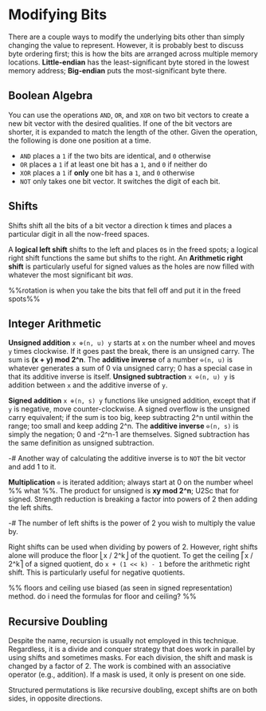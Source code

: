 # Modifying Bits
There are a couple ways to modify the underlying bits other than simply changing the value to represent. However, it is probably best to discuss byte ordering first; this is how the bits are arranged across multiple memory locations. **Little-endian** has the least-significant byte stored in the lowest memory address; **Big-endian** puts the most-significant byte there.

## Boolean Algebra
You can use the operations `AND`, `OR`, and `XOR` on two bit vectors to create a new bit vector with the desired qualities. If one of the bit vectors are shorter, it is expanded to match the length of the other. Given the operation, the following is done one position at a time.
- `AND` places a `1` if the two bits are identical, and `0` otherwise
- `OR` places a `1` if at least one bit has a `1`, and `0` if neither do
- `XOR` places a `1` if **only** one bit has a `1`, and `0` otherwise
- `NOT` only takes one bit vector. It switches the digit of each bit.

## Shifts
Shifts shift all the bits of a bit vector a direction k times and places a particular digit in all the now-freed spaces.

A **logical left shift** shifts to the left and places `0`s in the freed spots; a logical right shift functions the same but shifts to the right. An **Arithmetic right shift** is particularly useful for signed values as the holes are now filled with whatever the most significant bit *was*.

%%rotation is when you take the bits that fell off and put it in the freed spots%%

## Integer Arithmetic
**Unsigned addition** `x ⊕(n, u) y` starts at `x` on the number wheel and moves `y` times clockwise. If it goes past the break, there is an unsigned carry. The sum is **(x + y) mod 2^n**. The **additive inverse** of a number `⊖(n, u)` is whatever generates a sum of 0 via unsigned carry; 0 has a special case in that its additive inverse is itself. **Unsigned subtraction** `x ⊖(n, u) y` is addition between `x` and the additive inverse of `y`. 

**Signed addition** `x ⊕(n, s) y` functions like unsigned addition, except that if `y` is negative, move counter-clockwise. A signed overflow is the unsigned carry equivalent; if the sum is too big, keep subtracting 2^n until within the range; too small and keep adding 2^n. The **additive inverse** `⊖(n, s)` is simply the negation; 0 and -2^n-1 are themselves. Signed subtraction has the same definition as unsigned subtraction.

[signed overflow is if x and y are positive and the result is negative or vise-versa]: #
-# Another way of calculating the additive inverse is to `NOT` the bit vector and add 1 to it.

**Multiplication** `⊙` is iterated addition; always start at 0 on the number wheel %% what %%. The product for unsigned is **xy mod 2^n**; U2Sc that for signed. Strength reduction is breaking a factor into powers of 2 then adding the left shifts.

-# The number of left shifts is the power of 2 you wish to multiply the value by. 

Right shifts can be used when dividing by powers of 2. However, right shifts alone will produce the floor ⎣x / 2^k⎦ of the quotient. To get the ceiling ⎡x / 2^k⎤ of a signed quotient, do `x + (1 << k) - 1` before the arithmetic right shift. This is particularly useful for negative quotients.

%% floors and ceiling use biased (as seen in signed representation) method. do i need the formulas for floor and ceiling? %%

## Recursive Doubling
Despite the name, recursion is usually not employed in this technique. Regardless, it is a divide and conquer strategy that does work in parallel by using shifts and sometimes masks. For each division, the shift and mask is changed by a factor of 2. The work is combined with an associative operator (e.g., addition). If a mask is used, it only is present on one side.

Structured permutations is like recursive doubling, except shifts are on both sides, in opposite directions. 